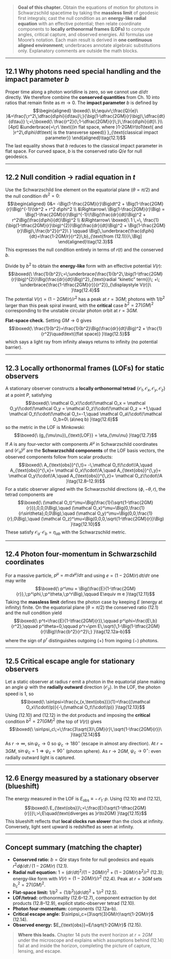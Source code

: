 
> **Goal of this chapter.** Obtain the equations of motion for photons in Schwarzschild spacetime by taking the **massless limit** of geodesic first integrals; cast the null condition as an **energy‑like radial equation** with an effective potential; then relate coordinate components to **locally orthonormal frames (LOFs)** to compute angles, critical capture, and observed energies. All formulas use Moore’s notation. Each main result is derived in **one continuous aligned environment**; underbraces annotate algebraic substitutions only. Explanatory comments are outside the math blocks.

---

## 12.1 Why photons need special handling and the impact parameter $b$
Proper time along a photon worldline is zero, so we cannot use $d/d\tau$ directly. We therefore combine the **conserved quantities** from Ch. 10 into ratios that remain finite as $m\to0$. The **impact parameter** $b$ is defined by
$$\begin{aligned}
\boxed{\ b\;\equiv\;\frac{Q}{e}\ }&=\frac{\;r^2\,\dfrac{d\phi}{d\tau}\;}{\big(1-\dfrac{2GM}{r}\big)\,\dfrac{dt}{d\tau}}
\;=\;\boxed{\ \frac{r^2}{\;1-\dfrac{2GM}{r}\;}\,\frac{d\phi}{dt}\ }\\[4pt]
&\underbrace{=\;r\ \text{(in flat space, where }1-2GM/r\to1\text{ and }r^2\,d\phi/dt\text{ is the transverse speed)} }_{\text{classical impact parameter}}
\end{aligned}\tag{12.1}$$
The last equality shows that $b$ reduces to the classical impact parameter in flat space. For curved space, $b$ is the conserved ratio $Q/e$ for null geodesics.

---

## 12.2 Null condition → radial equation in $t$
Use the Schwarzschild line element on the equatorial plane ($\theta=\pi/2$) and the null condition $ds^2=0$:
$$\begin{aligned}
0&= -\Big(1-\frac{2GM}{r}\Big)dt^2 + \Big(1-\frac{2GM}{r}\Big)^{-1}\!dr^2 + r^2 d\phi^2 \\
&\Rightarrow\ \Big(1-\frac{2GM}{r}\Big)
= \Big(1-\frac{2GM}{r}\Big)^{-1}\!\Big(\frac{dr}{dt}\Big)^2 + r^2\Big(\frac{d\phi}{dt}\Big)^2 \\
&\Rightarrow\ \boxed{\ 1 \,=\, \frac{1}{\big(1-\tfrac{2GM}{r}\big)^{2}}\Big(\frac{dr}{dt}\Big)^2 + \Big(1-\frac{2GM}{r}\Big)\,\frac{b^2}{r^2}\ } \qquad \Big[\,\underbrace{\frac{d\phi}{dt}=\frac{1-2GM/r}{r^2}\,b}_{\text{from (12.1)}}\,\Big]
\end{aligned}\tag{12.3}$$
This expresses the null condition entirely in terms of $r(t)$ and the conserved $b$.

Divide by $b^2$ to obtain the **energy‑like** form with an effective potential $V(r)$:
$$\boxed{\ \frac{1}{b^2}\;=\;\underbrace{\frac{1}{b^2\,\big(1-\tfrac{2GM}{r}\big)^{2}}\Big(\frac{dr}{dt}\Big)^2}_{\text{radial “kinetic” term}}\; +\; \underbrace{\frac{1-\tfrac{2GM}{r}}{r^2}}_{\displaystyle V(r)}\ }\tag{12.4}$$
The potential $V(r)=(1-2GM/r)/r^2$ has a peak at $r=3GM$; photons with $1/b^2$ larger than this peak spiral inward, with the **critical** case $b^2=27(GM)^2$ corresponding to the unstable circular photon orbit at $r=3GM$.

**Flat‑space check.** Setting $GM\to0$ gives
$$\boxed{\ \frac{1}{b^2}=\frac{1}{b^2}\Big(\frac{dr}{dt}\Big)^2 + \frac{1}{r^2}\quad\text{(flat space)} }\tag{12.5}$$
which says a light ray from infinity always returns to infinity (no potential barrier).

---

## 12.3 Locally orthonormal frames (LOFs) for static observers
A stationary observer constructs a **locally orthonormal tetrad** $\{\mathcal O_t,\mathcal O_x,\mathcal O_y,\mathcal O_z\}$ at a point $P$, satisfying
$$\boxed{\ \mathcal O_x\!\cdot\!\mathcal O_x = \mathcal O_y\!\cdot\!\mathcal O_y = \mathcal O_z\!\cdot\!\mathcal O_z = +1,\quad \mathcal O_t\!\cdot\!\mathcal O_t=-1,\quad \mathcal O_a\!\cdot\!\mathcal O_b=0\ (a\neq b) }\tag{12.6}$$
so the metric in the LOF is Minkowski:
$$\boxed{\ (g_{\mu\nu})_{\text{LOF}} = \eta_{\mu\nu} }\tag{12.7}$$
If $A$ is any four‑vector with components $A^\mu$ in Schwarzschild coordinates and $(\mathcal O_a)^\mu$ are the **Schwarzschild components** of the LOF basis vectors, the observed components follow from scalar products:
$$\boxed{\ A_{\text{obs}}^{\,t}= -\,\mathcal O_t\!\cdot\!A,\quad A_{\text{obs}}^{\,x}= \mathcal O_x\!\cdot\!A,\quad A_{\text{obs}}^{\,y}= \mathcal O_y\!\cdot\!A,\quad A_{\text{obs}}^{\,z}= \mathcal O_z\!\cdot\!A }\tag{12.8–12.9}$$
For a static observer aligned with the Schwarzschild directions $(\phi,-\theta,r)$, the tetrad components are
$$\boxed{\ (\mathcal O_t)^\mu=\Big(\frac{1}{\sqrt{1-\tfrac{2GM}{r}}},0,0,0\Big),\quad (\mathcal O_x)^\mu=\Big(0,\frac{1}{r\sin\theta},0,0\Big),\quad (\mathcal O_y)^\mu=\Big(0,0,\frac{1}{r},0\Big),\quad (\mathcal O_z)^\mu=\Big(0,0,0,\sqrt{1-\tfrac{2GM}{r}}\Big) }\tag{12.10}$$
These satisfy $\mathcal O_a\!\cdot\!\mathcal O_b=\eta_{ab}$ with the Schwarzschild metric.

---

## 12.4 Photon four‑momentum in Schwarzschild coordinates
For a massive particle, $p^\mu=m\,dx^\mu/d\tau$ and using $e=(1-2GM/r)\,dt/d\tau$ one may write
$$\boxed{\ p^\mu = \Big(\frac{E}{1-\tfrac{2GM}{r}},\;p^\phi,\;p^\theta,\;p^r\Big),\qquad E\equiv m e }\tag{12.11}$$
Taking the **massless limit** defines the photon case by keeping $E$ (energy at infinity) finite. On the equatorial plane ($\theta=\pi/2$) the conserved ratio (12.1) and the null condition yield
$$\boxed{\ p^t=\frac{E}{1-\tfrac{2GM}{r}},\qquad p^\phi=\frac{E\,b}{r^2},\qquad p^\theta=0,\qquad p^r=\pm E\,\sqrt{\,1-\Big(1-\tfrac{2GM}{r}\Big)\frac{b^2}{r^2}\;} }\tag{12.12a–b}$$
where the sign of $p^r$ distinguishes outgoing (+) from ingoing (−) photons.

---

## 12.5 Critical escape angle for stationary observers
Let a static observer at radius $r$ emit a photon in the equatorial plane making an angle $\psi$ with the **radially outward** direction ($\mathcal O_z$). In the LOF, the photon speed is 1, so
$$\boxed{\ \sin\psi=\frac{v_{x,\text{obs}}}{1}=\frac{(\mathcal O_x\!\cdot\!p)}{-\,(\mathcal O_t\!\cdot\!p)} }\tag{12.13}$$
Using (12.10) and (12.12) in the dot products and imposing the **critical** condition $b^2=27(GM)^2$ (the top of $V(r)$) gives
$$\boxed{\ \sin\psi_c\;=\;\frac{3\sqrt{3}\,GM}{r}\,\sqrt{1-\frac{2GM}{r}}\ }\tag{12.14}$$
As $r\to\infty$, $\sin\psi_c\to0$ so $\psi_c\to180^\circ$ (escape in almost any direction). At $r=3GM$, $\sin\psi_c=1\Rightarrow\psi_c=90^\circ$ (photon sphere). As $r\to2GM$, $\psi_c\to0^\circ$: even radially outward light is captured.

---

## 12.6 Energy measured by a stationary observer (blueshift)
The energy measured in the LOF is $E_{\text{obs}}\equiv -\,\mathcal O_t\!\cdot\!p$. Using (12.10) and (12.12),
$$\boxed{\ E_{\text{obs}}\;=\;\frac{E}{\sqrt{1-\tfrac{2GM}{r}}}\;>\;E\quad(\text{diverges as }r\to2GM) }\tag{12.15}$$
This blueshift reflects that **local clocks run slower** than the clock at infinity. Conversely, light sent upward is redshifted as seen at infinity.

---

## Concept summary (matching the chapter)
- **Conserved ratio:** $b=Q/e$ stays finite for null geodesics and equals $r^2 d\phi/dt\,/\,(1-2GM/r)$ (12.1).
- **Radial null equation:** $1= (dr/dt)^2/(1-2GM/r)^2 + (1-2GM/r)\,b^2/r^2$ (12.3); energy‑like form with $V(r)=(1-2GM/r)/r^2$ (12.4). Peak at $r=3GM$ sets $b_c^2=27(GM)^2$.
- **Flat‑space limit:** $1/b^2=(1/b^2)(dr/dt)^2+1/r^2$ (12.5).
- **LOF/tetrad:** orthonormality (12.6–12.7), component extraction by dot products (12.8–12.9), explicit static‑observer tetrad (12.10).
- **Photon four‑momentum:** components (12.12a–b).
- **Critical escape angle:** $\sin\psi_c=(3\sqrt{3}GM/r)\sqrt{1-2GM/r}$ (12.14).
- **Observed energy:** $E_{\text{obs}}=E/\sqrt{1-2GM/r}$ (12.15).

> **Where this leads.** Chapter 14 puts the event horizon at $r=2GM$ under the microscope and explains which assumptions behind (12.14) fail at and inside the horizon, completing the picture of capture, lensing, and escape. 


